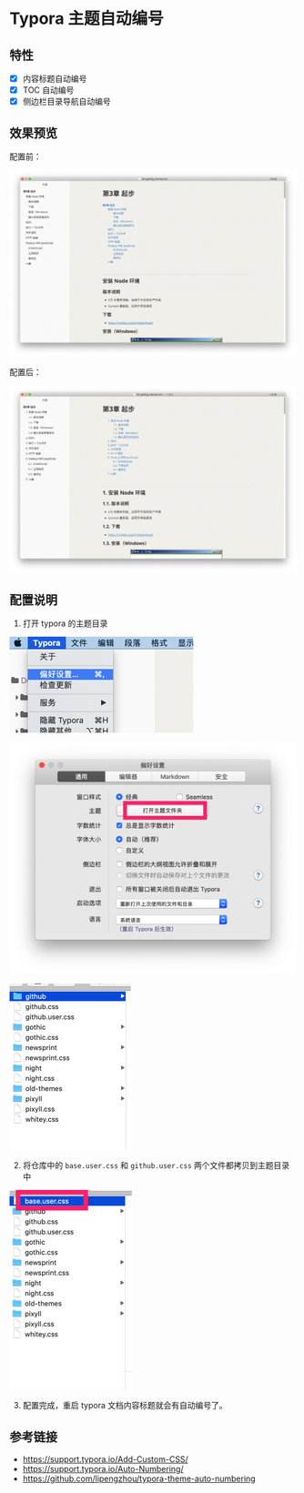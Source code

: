# Typora 主题自动编号

## 特性

- [x] 内容标题自动编号
- [x] TOC 自动编号
- [x] 侧边栏目录导航自动编号

## 效果预览

配置前：

![image-20181122150355387](./assets/image-20181122150355387-2870235.png)

配置后：



![image-20181122150152016](assets/image-20181122150152016-2870112.png)

## 配置说明

1. 打开 typora 的主题目录

![image-20181122120801619](assets/image-20181122120801619-2859681.png)

![image-20181122120828455](./assets/image-20181122120828455-2859708.png)

![image-20181122121025548](./assets/image-20181122121025548-2859825.png)

2. 将仓库中的 `base.user.css` 和 `github.user.css` 两个文件都拷贝到主题目录中

![image-20181122121117457](./assets/image-20181122121117457-2859877.png)

3. 配置完成，重启 typora 文档内容标题就会有自动编号了。

## 参考链接

- https://support.typora.io/Add-Custom-CSS/
- https://support.typora.io/Auto-Numbering/
- https://github.com/lipengzhou/typora-theme-auto-numbering
